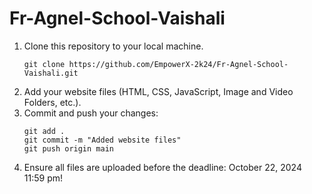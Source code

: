 # Fr-Agnel-School-Vaishali
1. Clone this repository to your local machine.
   ```
   git clone https://github.com/EmpowerX-2k24/Fr-Agnel-School-Vaishali.git
   ```
2. Add your website files (HTML, CSS, JavaScript, Image and Video Folders, etc.).
3. Commit and push your changes:
   ```
   git add .
   git commit -m "Added website files"
   git push origin main
   ```
4. Ensure all files are uploaded before the deadline: October 22, 2024 11:59 pm!

